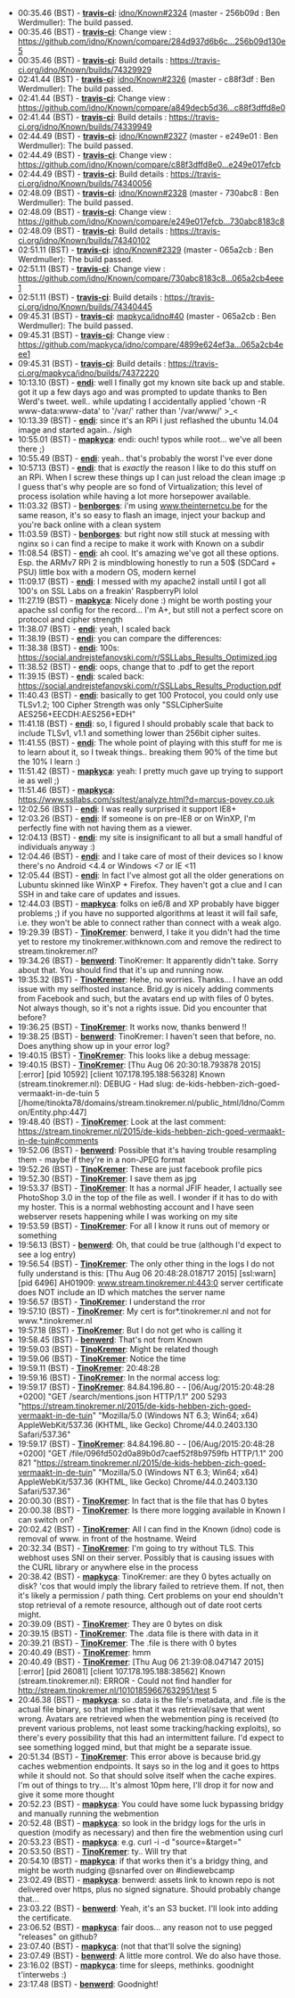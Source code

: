 * 00:35.46 (BST) - __[travis-ci](https://github.com/travis-ci)__: <a href="https://github.com/idno/Known/issues/2324">idno/Known#2324</a> (master - 256b09d : Ben Werdmuller): The build passed.
* 00:35.46 (BST) - __[travis-ci](https://github.com/travis-ci)__: Change view : https://github.com/idno/Known/compare/284d937d6b6c...256b09d130e5
* 00:35.46 (BST) - __[travis-ci](https://github.com/travis-ci)__: Build details : https://travis-ci.org/idno/Known/builds/74329929
* 02:41.44 (BST) - __[travis-ci](https://github.com/travis-ci)__: <a href="https://github.com/idno/Known/issues/2326">idno/Known#2326</a> (master - c88f3df : Ben Werdmuller): The build passed.
* 02:41.44 (BST) - __[travis-ci](https://github.com/travis-ci)__: Change view : https://github.com/idno/Known/compare/a849decb5d36...c88f3dffd8e0
* 02:41.44 (BST) - __[travis-ci](https://github.com/travis-ci)__: Build details : https://travis-ci.org/idno/Known/builds/74339949
* 02:44.49 (BST) - __[travis-ci](https://github.com/travis-ci)__: <a href="https://github.com/idno/Known/issues/2327">idno/Known#2327</a> (master - e249e01 : Ben Werdmuller): The build passed.
* 02:44.49 (BST) - __[travis-ci](https://github.com/travis-ci)__: Change view : https://github.com/idno/Known/compare/c88f3dffd8e0...e249e017efcb
* 02:44.49 (BST) - __[travis-ci](https://github.com/travis-ci)__: Build details : https://travis-ci.org/idno/Known/builds/74340056
* 02:48.09 (BST) - __[travis-ci](https://github.com/travis-ci)__: <a href="https://github.com/idno/Known/issues/2328">idno/Known#2328</a> (master - 730abc8 : Ben Werdmuller): The build passed.
* 02:48.09 (BST) - __[travis-ci](https://github.com/travis-ci)__: Change view : https://github.com/idno/Known/compare/e249e017efcb...730abc8183c8
* 02:48.09 (BST) - __[travis-ci](https://github.com/travis-ci)__: Build details : https://travis-ci.org/idno/Known/builds/74340102
* 02:51.11 (BST) - __[travis-ci](https://github.com/travis-ci)__: <a href="https://github.com/idno/Known/issues/2329">idno/Known#2329</a> (master - 065a2cb : Ben Werdmuller): The build passed.
* 02:51.11 (BST) - __[travis-ci](https://github.com/travis-ci)__: Change view : https://github.com/idno/Known/compare/730abc8183c8...065a2cb4eee1
* 02:51.11 (BST) - __[travis-ci](https://github.com/travis-ci)__: Build details : https://travis-ci.org/idno/Known/builds/74340445
* 09:45.31 (BST) - __[travis-ci](https://github.com/travis-ci)__: <a href="https://github.com/mapkyca/idno/issues/40">mapkyca/idno#40</a> (master - 065a2cb : Ben Werdmuller): The build passed.
* 09:45.31 (BST) - __[travis-ci](https://github.com/travis-ci)__: Change view : https://github.com/mapkyca/idno/compare/4899e624ef3a...065a2cb4eee1
* 09:45.31 (BST) - __[travis-ci](https://github.com/travis-ci)__: Build details : https://travis-ci.org/mapkyca/idno/builds/74372220
* 10:13.10 (BST) - __[endi](https://github.com/endi)__: well I finally got my known site back up and stable. got it up a few days ago and was prompted to update thanks to Ben Werd's tweet. well.. while updating I accidentally applied 'chown -R www-data:www-data' to '/var/' rather than '/var/www/' >_<
* 10:13.39 (BST) - __[endi](https://github.com/endi)__: since it's an RPi I just reflashed the ubuntu 14.04 image and started again.. /sigh
* 10:55.01 (BST) - __[mapkyca](https://github.com/mapkyca)__: endi: ouch! typos while root... we've all been there ;)
* 10:55.49 (BST) - __[endi](https://github.com/endi)__: yeah.. that's probably the worst I've ever done
* 10:57.13 (BST) - __[endi](https://github.com/endi)__: that is *exactly* the reason I like to do this stuff on an RPi. When I screw these things up I can just reload the clean image :p I guess that's why people are so fond of Virtualization; this level of process isolation while having a lot more horsepower available.
* 11:03.32 (BST) - __[benborges](https://github.com/benborges)__: i'm using www.theinternetcu.be for the same reason, it's so easy to flash an image, inject your backup and you're back online with a clean system
* 11:03.59 (BST) - __[benborges](https://github.com/benborges)__: but right now still stuck at messing with nginx so i can find a recipe to make it work with Known on a subdir
* 11:08.54 (BST) - __[endi](https://github.com/endi)__: ah cool. It's amazing we've got all these options. Esp. the ARMv7 RPi 2 is mindblowing honestly to run a 50$ (SDCard + PSU) little box with a modern OS, modern kernel
* 11:09.17 (BST) - __[endi](https://github.com/endi)__: I messed with my apache2 install until I got all 100's on SSL Labs on a freakin' RaspberryPi lolol
* 11:27.19 (BST) - __[mapkyca](https://github.com/mapkyca)__: Nicely done :) might be worth posting your apache ssl config for the record... I'm A+, but still not a perfect score on protocol and cipher strength
* 11:38.07 (BST) - __[endi](https://github.com/endi)__: yeah, I scaled back
* 11:38.19 (BST) - __[endi](https://github.com/endi)__: you can compare the differences:
* 11:38.38 (BST) - __[endi](https://github.com/endi)__: 100s: https://social.andrejstefanovski.com/r/SSLLabs_Results_Optimized.jpg
* 11:38.52 (BST) - __[endi](https://github.com/endi)__: oops, change that to .pdf to get the report
* 11:39.15 (BST) - __[endi](https://github.com/endi)__: scaled back: https://social.andrejstefanovski.com/r/SSLLabs_Results_Production.pdf
* 11:40.43 (BST) - __[endi](https://github.com/endi)__: basically to get 100 Protocol, you could only use TLSv1.2; 100 Cipher Strength was only "SSLCipherSuite AES256+EECDH:AES256+EDH"
* 11:41.18 (BST) - __[endi](https://github.com/endi)__: so, I figured I should probably scale that back to include TLSv1, v1.1 and something lower than 256bit cipher suites.
* 11:41.55 (BST) - __[endi](https://github.com/endi)__: The whole point of playing with this stuff for me is to learn about it, so I tweak things.. breaking them 90% of the time but the 10% I learn :)
* 11:51.42 (BST) - __[mapkyca](https://github.com/mapkyca)__: yeah: I pretty much gave up trying to support ie as well ;)
* 11:51.46 (BST) - __[mapkyca](https://github.com/mapkyca)__: https://www.ssllabs.com/ssltest/analyze.html?d=marcus-povey.co.uk
* 12:02.56 (BST) - __[endi](https://github.com/endi)__: I was really surprised it support IE8+
* 12:03.26 (BST) - __[endi](https://github.com/endi)__: If someone is on pre-IE8 or on WinXP, I'm perfectly fine with not having them as a viewer.
* 12:04.13 (BST) - __[endi](https://github.com/endi)__: my site is insignificant to all but a small handful of individuals anyway :)
* 12:04.46 (BST) - __[endi](https://github.com/endi)__: and I take care of most of their devices so I know there's no Android <4.4 or Windows <7 or IE <11
* 12:05.44 (BST) - __[endi](https://github.com/endi)__: In fact I've almost got all the older generations on Lubuntu skinned like WinXP + Firefox. They haven't got a clue and I can SSH in and take care of updates and issues.
* 12:44.03 (BST) - __[mapkyca](https://github.com/mapkyca)__: folks on ie6/8 and XP probably have bigger problems ;) if you have no supported algorithms at least it will fail safe, i.e. they won't be able to connect rather than connect with a weak algo.
* 19:29.39 (BST) - __[TinoKremer](https://github.com/TinoKremer)__: benwerd, I take it you didn't had the time yet to restore my tinokremer.withknown.com and remove the redirect to stream.tinokremer.nl?
* 19:34.26 (BST) - __[benwerd](https://github.com/benwerd)__: TinoKremer: It apparently didn't take. Sorry about that. You should find that it's up and running now.
* 19:35.32 (BST) - __[TinoKremer](https://github.com/TinoKremer)__: Hehe, no worries. Thanks... I have an odd issue with my selfhosted instance. Brid.gy is nicely adding comments from Facebook and such, but the avatars end up with files of 0 bytes. Not always though, so it's not a rights issue. Did you encounter that before?
* 19:36.25 (BST) - __[TinoKremer](https://github.com/TinoKremer)__: It works now, thanks benwerd !!
* 19:38.25 (BST) - __[benwerd](https://github.com/benwerd)__: TinoKremer: I haven't seen that before, no. Does anything show up in your error log?
* 19:40.15 (BST) - __[TinoKremer](https://github.com/TinoKremer)__: This looks like a debug message:
* 19:40.15 (BST) - __[TinoKremer](https://github.com/TinoKremer)__: [Thu Aug 06 20:30:18.793878 2015] [:error] [pid 10592] [client 107.178.195.188:56328] Known (stream.tinokremer.nl): DEBUG - Had slug: de-kids-hebben-zich-goed-vermaakt-in-de-tuin 5 [/home/tinokta78/domains/stream.tinokremer.nl/public_html/Idno/Common/Entity.php:447]
* 19:48.40 (BST) - __[TinoKremer](https://github.com/TinoKremer)__: Look at the last comment: https://stream.tinokremer.nl/2015/de-kids-hebben-zich-goed-vermaakt-in-de-tuin#comments
* 19:52.06 (BST) - __[benwerd](https://github.com/benwerd)__: Possible that it's having trouble resampling them - maybe if they're in a non-JPEG format
* 19:52.26 (BST) - __[TinoKremer](https://github.com/TinoKremer)__: These are just facebook profile pics
* 19:52.30 (BST) - __[TinoKremer](https://github.com/TinoKremer)__: I save them as jpg
* 19:53.37 (BST) - __[TinoKremer](https://github.com/TinoKremer)__: It has a normal JFIF header, I actually see PhotoShop 3.0 in the top of the file as well. I wonder if it has to do with my hoster. This is a normal webhosting account and I have seen webserver resets happening while I was working on my site
* 19:53.59 (BST) - __[TinoKremer](https://github.com/TinoKremer)__: For all I know it runs out of memory or something
* 19:56.13 (BST) - __[benwerd](https://github.com/benwerd)__: Oh, that could be true (although I'd expect to see a log entry)
* 19:56.54 (BST) - __[TinoKremer](https://github.com/TinoKremer)__: The only other thing in the logs I do not fully understand is this: [Thu Aug 06 20:48:28.018717 2015] [ssl:warn] [pid 6496] AH01909: www.stream.tinokremer.nl:443:0 server certificate does NOT include an ID which matches the server name
* 19:56.57 (BST) - __[TinoKremer](https://github.com/TinoKremer)__: I understand the rror
* 19:57.10 (BST) - __[TinoKremer](https://github.com/TinoKremer)__: My cert is for*.tinokremer.nl and not for www.*.tinokremer.nl
* 19:57.18 (BST) - __[TinoKremer](https://github.com/TinoKremer)__: But I do not get who is calling it
* 19:58.45 (BST) - __[benwerd](https://github.com/benwerd)__: That's not from Known
* 19:59.03 (BST) - __[TinoKremer](https://github.com/TinoKremer)__: Might be related though
* 19:59.06 (BST) - __[TinoKremer](https://github.com/TinoKremer)__: Notice the time
* 19:59.11 (BST) - __[TinoKremer](https://github.com/TinoKremer)__: 20:48:28
* 19:59.16 (BST) - __[TinoKremer](https://github.com/TinoKremer)__: In the normal access log:
* 19:59.17 (BST) - __[TinoKremer](https://github.com/TinoKremer)__: 84.84.196.80 - - [06/Aug/2015:20:48:28 +0200] "GET /search/mentions.json HTTP/1.1" 200 5293 "https://stream.tinokremer.nl/2015/de-kids-hebben-zich-goed-vermaakt-in-de-tuin" "Mozilla/5.0 (Windows NT 6.3; Win64; x64) AppleWebKit/537.36 (KHTML, like Gecko) Chrome/44.0.2403.130 Safari/537.36"
* 19:59.17 (BST) - __[TinoKremer](https://github.com/TinoKremer)__: 84.84.196.80 - - [06/Aug/2015:20:48:28 +0200] "GET /file/096fd502d0a89b0d7caef52f8b9759fb HTTP/1.1" 200 821 "https://stream.tinokremer.nl/2015/de-kids-hebben-zich-goed-vermaakt-in-de-tuin" "Mozilla/5.0 (Windows NT 6.3; Win64; x64) AppleWebKit/537.36 (KHTML, like Gecko) Chrome/44.0.2403.130 Safari/537.36"
* 20:00.30 (BST) - __[TinoKremer](https://github.com/TinoKremer)__: In fact that is the file that has 0 bytes
* 20:00.38 (BST) - __[TinoKremer](https://github.com/TinoKremer)__: Is there more logging available in Known I can switch on?
* 20:02.42 (BST) - __[TinoKremer](https://github.com/TinoKremer)__: All I can find in the Known (idno) code is removal of www. in front of the hostname. Weird
* 20:32.34 (BST) - __[TinoKremer](https://github.com/TinoKremer)__: I'm going to try without TLS. This webhost uses SNI on their server. Possibly that is causing issues with the CURL library or anywhere else in the process
* 20:38.42 (BST) - __[mapkyca](https://github.com/mapkyca)__: TinoKremer: are they 0 bytes actually on disk? 'cos that would imply the library failed to retrieve them. If not, then it's likely a permission / path thing. Cert problems on your end shouldn't stop retrieval of a remote resource, although out of date root certs might.
* 20:39.09 (BST) - __[TinoKremer](https://github.com/TinoKremer)__: They are 0 bytes on disk
* 20:39.15 (BST) - __[TinoKremer](https://github.com/TinoKremer)__: The .data file is there with data in it
* 20:39.21 (BST) - __[TinoKremer](https://github.com/TinoKremer)__: The .file is there with 0 bytes
* 20:40.49 (BST) - __[TinoKremer](https://github.com/TinoKremer)__: hmm
* 20:40.49 (BST) - __[TinoKremer](https://github.com/TinoKremer)__: [Thu Aug 06 21:39:08.047147 2015] [:error] [pid 26081] [client 107.178.195.188:38562] Known (stream.tinokremer.nl): ERROR - Could not find handler for http://stream.tinokremer.nl/10101859667632951/test 5
* 20:46.38 (BST) - __[mapkyca](https://github.com/mapkyca)__: so .data is the file's metadata, and .file is the actual file binary, so that implies that it was retrieval/save that went wrong. Avatars are retrieved when the webmention ping is received (to prevent various problems, not least some tracking/hacking exploits), so there's every possibility that this had an intermittent failure. I'd expect to see something logged mind, but that might be a separate issue.
* 20:51.34 (BST) - __[TinoKremer](https://github.com/TinoKremer)__: This error above is because brid.gy caches webmention endpoints. It says so in the log and it goes to https while it should not. So that should solve itself when the cache expires. I'm out of things to try.... It's almost 10pm here, I'll drop it for now and give it some more thought
* 20:52.23 (BST) - __[mapkyca](https://github.com/mapkyca)__: You could have some luck bypassing bridgy and manually running the webmention
* 20:52.48 (BST) - __[mapkyca](https://github.com/mapkyca)__: so look in the bridgy logs for the urls in question (modify as necessary) and then fire the webmention using curl
* 20:53.23 (BST) - __[mapkyca](https://github.com/mapkyca)__: e.g. curl -i -d "source=<source>&target=<target>" <your webmention endpoint>
* 20:53.50 (BST) - __[TinoKremer](https://github.com/TinoKremer)__: ty.. Will try that
* 20:54.10 (BST) - __[mapkyca](https://github.com/mapkyca)__: if that works then it's a bridgy thing, and might be worth nudging @snarfed over on #indiewebcamp
* 23:02.49 (BST) - __[mapkyca](https://github.com/mapkyca)__: benwerd: assets link to known repo is not delivered over https, plus no signed signature. Should probably change that...
* 23:03.22 (BST) - __[benwerd](https://github.com/benwerd)__: Yeah, it's an S3 bucket. I'll look into adding the certificate.
* 23:06.52 (BST) - __[mapkyca](https://github.com/mapkyca)__: fair doos... any reason not to use pegged "releases" on github?
* 23:07.40 (BST) - __[mapkyca](https://github.com/mapkyca)__: (not that that'll solve the signing)
* 23:07.49 (BST) - __[benwerd](https://github.com/benwerd)__: A little more control. We do also have those.
* 23:16.02 (BST) - __[mapkyca](https://github.com/mapkyca)__: time for sleeps, methinks. goodnight t'interwebs :)
* 23:17.48 (BST) - __[benwerd](https://github.com/benwerd)__: Goodnight!
